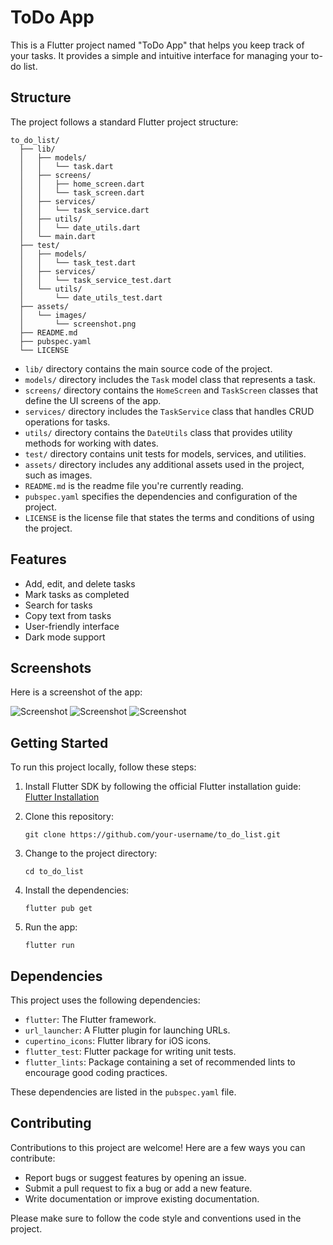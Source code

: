 # ToDo App

This is a Flutter project named "ToDo App" that helps you keep track of your tasks. It provides a simple and intuitive interface for managing your to-do list.

## Structure

The project follows a standard Flutter project structure:

```
to_do_list/
  ├── lib/
  │   ├── models/
  │   │   └── task.dart
  │   ├── screens/
  │   │   ├── home_screen.dart
  │   │   └── task_screen.dart
  │   ├── services/
  │   │   └── task_service.dart
  │   ├── utils/
  │   │   └── date_utils.dart
  │   └── main.dart
  ├── test/
  │   ├── models/
  │   │   └── task_test.dart
  │   ├── services/
  │   │   └── task_service_test.dart
  │   └── utils/
  │       └── date_utils_test.dart
  ├── assets/
  │   └── images/
  │       └── screenshot.png
  ├── README.md
  ├── pubspec.yaml
  └── LICENSE
```

- `lib/` directory contains the main source code of the project.
- `models/` directory includes the `Task` model class that represents a task.
- `screens/` directory contains the `HomeScreen` and `TaskScreen` classes that define the UI screens of the app.
- `services/` directory includes the `TaskService` class that handles CRUD operations for tasks.
- `utils/` directory contains the `DateUtils` class that provides utility methods for working with dates.
- `test/` directory contains unit tests for models, services, and utilities.
- `assets/` directory includes any additional assets used in the project, such as images.
- `README.md` is the readme file you're currently reading.
- `pubspec.yaml` specifies the dependencies and configuration of the project.
- `LICENSE` is the license file that states the terms and conditions of using the project.

## Features

- Add, edit, and delete tasks
- Mark tasks as completed
- Search for tasks
- Copy text from tasks
- User-friendly interface
- Dark mode support

## Screenshots

Here is a screenshot of the app:

![Screenshot](assets/images/checklist.png)
![Screenshot](assets/images/screenshot1.png)
![Screenshot](assets/images/screenshot2.png)

## Getting Started

To run this project locally, follow these steps:

1. Install Flutter SDK by following the official Flutter installation guide: [Flutter Installation](https://flutter.dev/docs/get-started/install)

2. Clone this repository:
   ```
   git clone https://github.com/your-username/to_do_list.git
   ```

3. Change to the project directory:
   ```
   cd to_do_list
   ```

4. Install the dependencies:
   ```
   flutter pub get
   ```

5. Run the app:
   ```
   flutter run
   ```

## Dependencies

This project uses the following dependencies:

- `flutter`: The Flutter framework.
- `url_launcher`: A Flutter plugin for launching URLs.
- `cupertino_icons`: Flutter library for iOS icons.
- `flutter_test`: Flutter package for writing unit tests.
- `flutter_lints`: Package containing a set of recommended lints to encourage good coding practices.

These dependencies are listed in the `pubspec.yaml` file.

## Contributing

Contributions to this project are welcome! Here are a few ways you can contribute:

- Report bugs or suggest features by opening an issue.
- Submit a pull request to fix a bug or add a new feature.
- Write documentation or improve existing documentation.

Please make sure to follow the code style and conventions used in the project.

##
